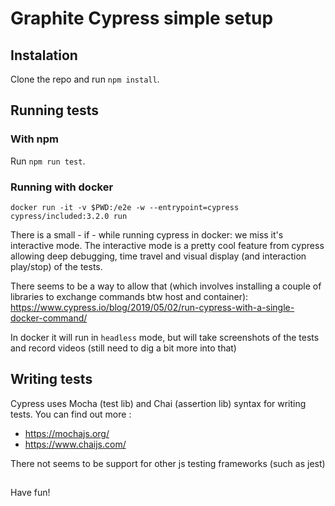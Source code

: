 # Graphite Cypress simple setup
## Instalation
Clone the repo and run `npm install`.

## Running tests
### With npm
Run `npm run test`.

### Running with docker
```
docker run -it -v $PWD:/e2e -w --entrypoint=cypress cypress/included:3.2.0 run
```

There is a small - if - while running cypress in docker: we miss it's interactive mode. The interactive mode is a pretty cool feature from cypress allowing deep debugging, time travel and visual display (and interaction play/stop) of the tests. 

There seems to be a way to allow that (which involves installing a couple of libraries to exchange commands btw host and container): 
https://www.cypress.io/blog/2019/05/02/run-cypress-with-a-single-docker-command/

In docker it will run in `headless` mode, but will take screenshots of the tests and record videos (still need to dig a bit more into that)

## Writing tests
Cypress uses Mocha (test lib) and Chai (assertion lib) syntax for writing tests. You can find out more :
- https://mochajs.org/
- https://www.chaijs.com/

There not seems to be support for other js testing frameworks (such as jest)

##
Have fun!